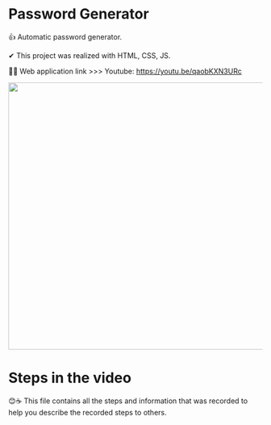 # Password Generator
👍 Automatic password generator.

✔ This project was realized with HTML, CSS, JS. 

🧑‍💻 Web application link >>>
Youtube: https://youtu.be/qaobKXN3URc

<img align="center" width="530em" src=![geradordesenha](https://user-images.githubusercontent.com/67087509/173985699-feb31a01-8bc8-4255-bfae-d2bc1965e6c7.gif)>

# Steps in the video

😊☕ This file contains all the steps and information that was recorded to help you describe the recorded steps to others.

